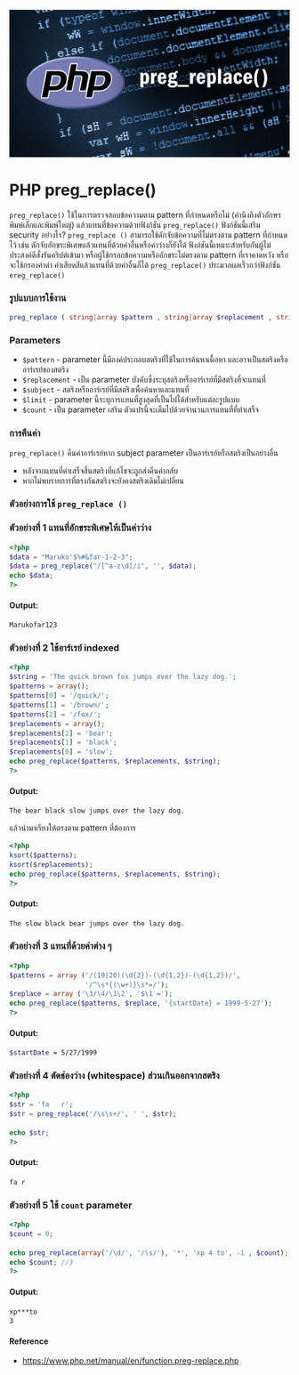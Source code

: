 ![](images/day4.png)

# PHP preg_replace()

`preg_replace()` ใช้ในการตรวจสอบข้อความตาม pattern ที่กำหนดหรือไม่ (คำนึงถึงตัวอักษรพิมพ์เล็กและพิมพ์ใหญ่) แล้วแทนที่ข้อความด้วยฟังก์ชัน `preg_replace()`  ฟังก์ชันนี้เสริม security อย่างไร? `preg_replace ()` สามารถใช้ดักจับข้อความที่ไม่ตรงตาม pattern ที่กำหนดไว้ เช่น ดักจับอักขระพิเศษแล้วแทนที่ด้วยค่าอื่นหรือค่าว่างก็ยังได้  ฟังก์ชันนี้เหมาะสำหรับกันผู้ไม่ประสงค์ดีสั่งรันคริปต์เข้ามา หรือผู้ใช้กรอกข้อความหรืออักขระไม่ตรงตาม pattern ที่เราคาดหวัง หรือจะใช้กรองคำด่า คำเสียดสีแล้วแทนที่ด้วยคำอื่นก็ได้ 
`preg_replace()` ประมวลผลเร็วกว่าฟังก์ชัน `ereg_replace()` 

### รูปแบบการใช้งาน

```php 
preg_replace ( string|array $pattern , string|array $replacement , string|array $subject , int $limit = -1 , int &$count = null ) : string|array|null
```

### Parameters 

- `$pattern` - parameter นี้มีองค์ประกอบสตริงที่ใช้ในการค้นหาเนื้อหา และอาจเป็นสตริงหรืออาร์เรย์ของสตริง
- `$replacement` - เป็น parameter บังคับซึ่งระบุสตริงหรืออาร์เรย์ที่มีสตริงที่จะแทนที่
- `$subject` - สตริงหรืออาร์เรย์ที่มีสตริงเพื่อค้นหาและแทนที่
- `$limit` - parameter นี้ระบุการแทนที่สูงสุดที่เป็นไปได้สำหรับแต่ละรูปแบบ
- `$count` - เป็น parameter เสริม ตัวแปรนี้จะเต็มไปด้วยจำนวนการแทนที่ที่ทำเสร็จ

### การคืนค่า

`preg_replace()` คืนค่าอาร์เรย์หาก subject parameter เป็นอาร์เรย์หรือสตริงเป็นอย่างอื่น 
  - หลังจากแทนที่ค่าเสร็จสิ้นสตริงที่แก้ไขจะถูกส่งคืนค่ากลับ
  - หากไม่พบรายการที่ตรงกันสตริงจะยังคงสตริงเดิมไม่เปลี่ยน
  
### ตัวอย่างการใช้ `preg_replace ()`

### ตัวอย่างที่ 1 แทนที่อักขระพิเศษให้เป็นค่าว่าง

```php 
<?php
$data = "Maruko'$%#&far-1-2-3"; 
$data = preg_replace("/[^a-z\d]/i", '', $data);
echo $data;
?>
```
#### Output:

```bash
Marukofar123
```
### ตัวอย่างที่ 2 ใช้อาร์เรย์ indexed

```php 
<?php
$string = 'The quick brown fox jumps over the lazy dog.';
$patterns = array();
$patterns[0] = '/quick/';
$patterns[1] = '/brown/';
$patterns[2] = '/fox/';
$replacements = array();
$replacements[2] = 'bear';
$replacements[1] = 'black';
$replacements[0] = 'slow';
echo preg_replace($patterns, $replacements, $string);
?>
```
#### Output:

```bash
The bear black slow jumps over the lazy dog.
```
แล้วนำมาเรียงให้ตรงตาม pattern ที่ต้องการ

```php 
<?php
ksort($patterns);
ksort($replacements);
echo preg_replace($patterns, $replacements, $string);
?>
```
#### Output:

```bash
The slow black bear jumps over the lazy dog.
```
### ตัวอย่างที่ 3 แทนที่ด้วยค่าต่าง ๆ 

```php 
<?php
$patterns = array ('/(19|20)(\d{2})-(\d{1,2})-(\d{1,2})/',
                   '/^\s*{(\w+)}\s*=/');
$replace = array ('\3/\4/\1\2', '$\1 =');
echo preg_replace($patterns, $replace, '{startDate} = 1999-5-27');
?>
```
#### Output:

```bash
$startDate = 5/27/1999
```
### ตัวอย่างที่ 4 ตัดช่องว่าง (whitespace) ส่วนเกินออกจากสตริง 

```php 
<?php
$str = 'fa   r';
$str = preg_replace('/\s\s+/', ' ', $str);

echo $str;
?>
```
#### Output: 
```bash
fa r
```
### ตัวอย่างที่ 5 ใช้ `count` parameter

```php 
<?php
$count = 0;

echo preg_replace(array('/\d/', '/\s/'), '*', 'xp 4 to', -1 , $count);
echo $count; //3
?>
```
#### Output: 

```bash
xp***to
3
```

#### Reference
- https://www.php.net/manual/en/function.preg-replace.php
